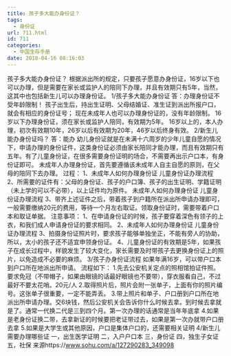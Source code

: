 ```yaml
---
title: 孩子多大能办身份证？
tags:
  - 身份证
url: 711.html
id: 711
categories:
  - 中国生存手册
date: 2018-04-16 08:16:03
---
```


孩子多大能办身份证？ 根据派出所的规定，只要孩子愿意办身份证，16岁以下也可以办理，但是需要在家长或监护人的陪同下办理，并且有效期只有5年，当然，这其中也包括新生儿可以办理身份证。 1/孩子多大能办身份证 答：办理身份证不受年龄限制！ 孩子出生后，持出生证明、父母结婚证、准生证到派出所报户口，就会有相应的身份证号； 现在未成年人也可以办理身份证的，没有年龄限制。 16岁以下办理身份证，须在家长或监护人陪同，有效期为5年。 16岁以上的，本人办理，初次有效期10年，26岁以后有效期为20年，46岁以后终身有效。 2/新生儿能办身份证吗？ 答：能办 幼儿身份证就是在未满十六周岁的少年儿童自愿的情况下，申请办理的身份证件，这类身份证必须由家长陪同才能办理，而且有效期只有五年。有了儿童身份证，在很多需要身份证明的场合，不需要再出示户口本，有身份证即可。 未成年人办理身份证，首先要遵循该未成年人自主自愿的原则，在父母的陪同下去办理。 过程： 1、未成年人如何办理身份证 儿童身份证办理流程 2、所需要的证件有：父母的身份证、孩子的户口簿、孩子的出生证明、学籍证明（未上学的可以不必带），以上证件均为原件。 未成年人如何办理身份证 儿童身份证办理流程 3、带齐上述证件之后，带着孩子到户籍所在派出所申请办理即可，一般需要缴纳20元的费用，等待一个月左右取证。领取身份证时，需要带着户口本和取证单据。 注意事项： 1、在申请身份证的时候，孩子要穿着深色有领子的上衣，和我们成人申请身份证的要求相同。 2、未成年人如何办理身份证 儿童身份证办理流程 3、拍摄身份证照片时，要求孩子能够单独坐正，不能有旁人的协助，所以，太小的孩子还不适宜申领身份证。 4、儿童身份证的有效期是5年，如果孩子在成长过程中，样貌发生了较大变化，家长需要及时带孩子去更换身份证上的照片，以免造成不必要的麻烦。 3/孩子办身份证流程 如果年满16岁，可以带户口本到户口所在地派出所申请。 流程如下： 1.先去公安机关定点的照相馆拍证件照。要求免冠（不带帽子，如果由眼镜的话最好眼镜也不要带），穿衣服看自己，不过最好不要太花哨。20元/人 2.取得照片后，照片会附一张单子，上面有你的照片编号。这张单子很重要，一定不能弄丢。 3.带上照片和单子、户口册到户口所在地派出所申请办理。交6块钱，然后公安机关会告诉你什么时候去拿。到时候去拿就是了。通常一代换二代是三到四个月。第一次办理的话通常是当年年底拿 4.如果是老身份证换二带，去拿新证的时候要把老证带过去，如果是第一次办就带户口册去拿 5.如果是大学生或其他原因，户口是集体户口的，还需要相关证明 4/新生儿需要办理哪些证 一，出生医学证明 二，入户户口本 三，身份证 四，独生子女证 五，社保 来源https://www.sohu.com/a/127290283_349098
